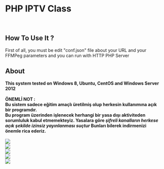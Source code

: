 <h1>PHP IPTV Class</h1>
</br>
<h2>How To Use It ?</h2>
<p>First of all, you must be edit "conf.json" file about your URL and your FFMPeg parameters and you can run with HTTP PHP Server</p>
<h2>About</h2>
<b>This system tested on Windows 8, Ubuntu, CentOS and Windows Server 2012</b>
<br><br>
<b>ÖNEMLİ NOT : <br>Bu sistem sadece eğitim amaçlı üretilmiş olup herkesin kullanımına açık bir programdır.<br>Bu program üzerinden işlenecek herhangi bir yasa dışı aktiviteden sorumluluk kabul etmemekteyiz. Yasalara göre <i>şifreli kanalların herkese açık şekilde izinsiz yayınlanması suçtur</i> Bunları bilerek indirmenizi önemle rica ederiz.</pre>
<br></br>
<img src="img/iptv.png"></br>
<img src="img/1.png"></br>
<img src="img/2.png"></br>
<img src="img/m3u.png"></br>
<img src="img/3.png"></br>
